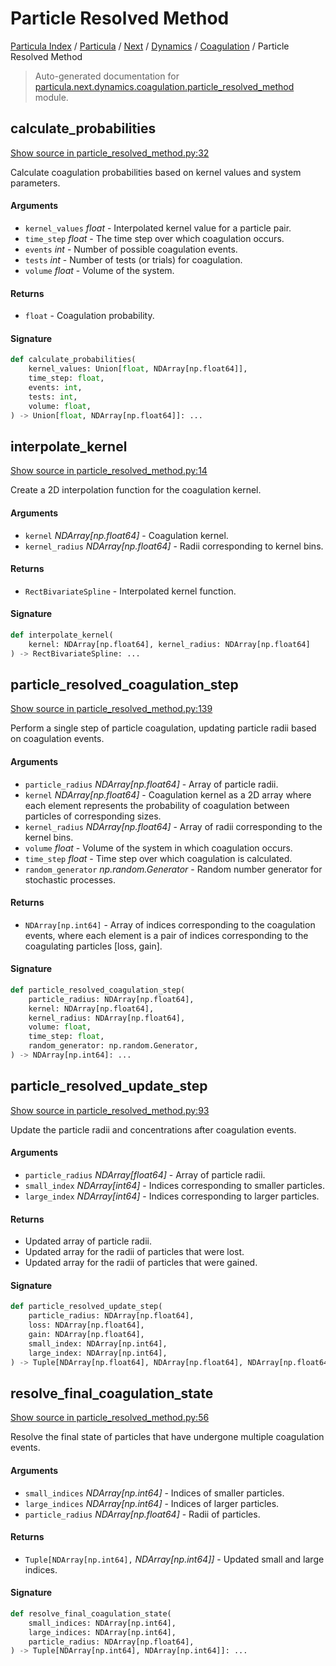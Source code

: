 # Particle Resolved Method

[Particula Index](../../../../README.md#particula-index) / [Particula](../../../index.md#particula) / [Next](../../index.md#next) / [Dynamics](../index.md#dynamics) / [Coagulation](./index.md#coagulation) / Particle Resolved Method

> Auto-generated documentation for [particula.next.dynamics.coagulation.particle_resolved_method](https://github.com/Gorkowski/particula/blob/main/particula/next/dynamics/coagulation/particle_resolved_method.py) module.

## calculate_probabilities

[Show source in particle_resolved_method.py:32](https://github.com/Gorkowski/particula/blob/main/particula/next/dynamics/coagulation/particle_resolved_method.py#L32)

Calculate coagulation probabilities based on kernel values and system
parameters.

#### Arguments

- `kernel_values` *float* - Interpolated kernel value for a particle pair.
- `time_step` *float* - The time step over which coagulation occurs.
- `events` *int* - Number of possible coagulation events.
- `tests` *int* - Number of tests (or trials) for coagulation.
- `volume` *float* - Volume of the system.

#### Returns

- `float` - Coagulation probability.

#### Signature

```python
def calculate_probabilities(
    kernel_values: Union[float, NDArray[np.float64]],
    time_step: float,
    events: int,
    tests: int,
    volume: float,
) -> Union[float, NDArray[np.float64]]: ...
```



## interpolate_kernel

[Show source in particle_resolved_method.py:14](https://github.com/Gorkowski/particula/blob/main/particula/next/dynamics/coagulation/particle_resolved_method.py#L14)

Create a 2D interpolation function for the coagulation kernel.

#### Arguments

- `kernel` *NDArray[np.float64]* - Coagulation kernel.
- `kernel_radius` *NDArray[np.float64]* - Radii corresponding to kernel
    bins.

#### Returns

- `RectBivariateSpline` - Interpolated kernel function.

#### Signature

```python
def interpolate_kernel(
    kernel: NDArray[np.float64], kernel_radius: NDArray[np.float64]
) -> RectBivariateSpline: ...
```



## particle_resolved_coagulation_step

[Show source in particle_resolved_method.py:139](https://github.com/Gorkowski/particula/blob/main/particula/next/dynamics/coagulation/particle_resolved_method.py#L139)

Perform a single step of particle coagulation, updating particle radii
based on coagulation events.

#### Arguments

- `particle_radius` *NDArray[np.float64]* - Array of particle radii.
- `kernel` *NDArray[np.float64]* - Coagulation kernel as a 2D array where
    each element represents the probability of coagulation between
    particles of corresponding sizes.
- `kernel_radius` *NDArray[np.float64]* - Array of radii corresponding to
    the kernel bins.
- `volume` *float* - Volume of the system in which coagulation occurs.
- `time_step` *float* - Time step over which coagulation is calculated.
- `random_generator` *np.random.Generator* - Random number generator for
    stochastic processes.

#### Returns

- `NDArray[np.int64]` - Array of indices corresponding to the coagulation
    events, where each element is a pair of indices corresponding to
    the coagulating particles [loss, gain].

#### Signature

```python
def particle_resolved_coagulation_step(
    particle_radius: NDArray[np.float64],
    kernel: NDArray[np.float64],
    kernel_radius: NDArray[np.float64],
    volume: float,
    time_step: float,
    random_generator: np.random.Generator,
) -> NDArray[np.int64]: ...
```



## particle_resolved_update_step

[Show source in particle_resolved_method.py:93](https://github.com/Gorkowski/particula/blob/main/particula/next/dynamics/coagulation/particle_resolved_method.py#L93)

Update the particle radii and concentrations after coagulation events.

#### Arguments

- `particle_radius` *NDArray[float64]* - Array of particle radii.
- `small_index` *NDArray[int64]* - Indices corresponding to smaller
    particles.
- `large_index` *NDArray[int64]* - Indices corresponding to larger
    particles.

#### Returns

- Updated array of particle radii.
- Updated array for the radii of particles that were lost.
- Updated array for the radii of particles that were gained.

#### Signature

```python
def particle_resolved_update_step(
    particle_radius: NDArray[np.float64],
    loss: NDArray[np.float64],
    gain: NDArray[np.float64],
    small_index: NDArray[np.int64],
    large_index: NDArray[np.int64],
) -> Tuple[NDArray[np.float64], NDArray[np.float64], NDArray[np.float64]]: ...
```



## resolve_final_coagulation_state

[Show source in particle_resolved_method.py:56](https://github.com/Gorkowski/particula/blob/main/particula/next/dynamics/coagulation/particle_resolved_method.py#L56)

Resolve the final state of particles that have undergone multiple
coagulation events.

#### Arguments

- `small_indices` *NDArray[np.int64]* - Indices of smaller particles.
- `large_indices` *NDArray[np.int64]* - Indices of larger particles.
- `particle_radius` *NDArray[np.float64]* - Radii of particles.

#### Returns

- `Tuple[NDArray[np.int64],` *NDArray[np.int64]]* - Updated small and large
indices.

#### Signature

```python
def resolve_final_coagulation_state(
    small_indices: NDArray[np.int64],
    large_indices: NDArray[np.int64],
    particle_radius: NDArray[np.float64],
) -> Tuple[NDArray[np.int64], NDArray[np.int64]]: ...
```
